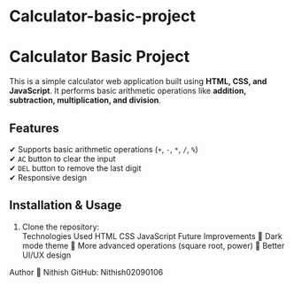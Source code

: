 # Calculator-basic-project
# Calculator Basic Project  

This is a simple calculator web application built using **HTML, CSS, and JavaScript**. It performs basic arithmetic operations like **addition, subtraction, multiplication, and division**.  

## Features  
✔ Supports basic arithmetic operations (`+`, `-`, `*`, `/`, `%`)  
✔ `AC` button to clear the input  
✔ `DEL` button to remove the last digit  
✔ Responsive design  

## Installation & Usage  
1. Clone the repository:  
Technologies Used
HTML
CSS
JavaScript
Future Improvements
🔹 Dark mode theme
🔹 More advanced operations (square root, power)
🔹 Better UI/UX design

Author
👤 Nithish
GitHub: Nithish02090106
